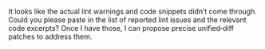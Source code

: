 It looks like the actual lint warnings and code snippets didn’t come through. Could you please paste in the list of reported lint issues and the relevant code excerpts? Once I have those, I can propose precise unified‑diff patches to address them.